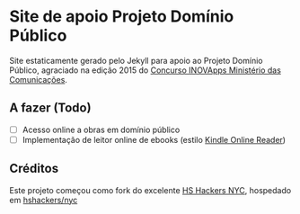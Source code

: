 # Site de apoio Projeto Domínio Público

Site estaticamente gerado pelo Jekyll para apoio ao Projeto Domínio Público, agraciado na edição 2015 do [Concurso INOVApps Ministério das Comunicações](http://www.mc.gov.br/concurso-inovapps).

## A fazer (Todo)

- [ ] Acesso online a obras em domínio público
- [ ] Implementação de leitor online de ebooks (estilo [Kindle Online Reader](http://read.amazon.com))

## Créditos

Este projeto começou como fork do excelente [HS Hackers NYC](http://nyc.hshackers.org/), hospedado em [hshackers/nyc](https://github.com/hshackers/nyc)
